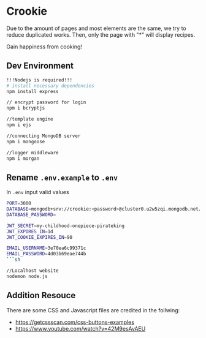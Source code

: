 # Crookie

Due to the amount of pages and most elements are the same, we try to reduce duplicated works. 
Then, only the page with "*" will display recipes.

Gain happiness from cooking!

## Dev Environment

```bash
!!!Nodejs is required!!!
# install necessary dependencies
npm install express

// encrypt password for login
npm i bcryptjs

//template engine
npm i ejs

//connecting MongoDB server
npm i mongoose

//logger middleware
npm i morgan
```

## Rename `.env.example` to `.env`
In `.env` input valid values
```sh
PORT=3000
DATABASE=mongodb+srv://crookie:<password>@cluster0.u2w5zqi.mongodb.net/Recipe?retryWrites=true&w=majority
DATABASE_PASSWORD=

JWT_SECRET=my-childhood-onepiece-pirateking
JWT_EXPIRES_IN=1d
JWT_COOKIE_EXPIRES_IN=90

EMAIL_USERNAME=3e70ea6c99371c
EMAIL_PASSWORD=4d03b69eae744b
```sh

//Localhost website
nodemon node.js
```

## Addition Resouce
There are some CSS and Javascript files are credited in the follwing:
- https://getcssscan.com/css-buttons-examples
- https://www.youtube.com/watch?v=42M9esAvAEU
